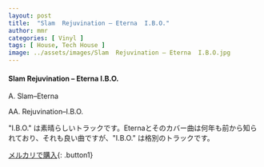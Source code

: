 ```yaml
---
layout: post
title:  "Slam  Rejuvination – Eterna  I.B.O."
author: mmr
categories: [ Vinyl ]
tags: [ House, Tech House ]
image: ../assets/images/Slam  Rejuvination – Eterna  I.B.O.jpg
---
```


#### Slam  Rejuvination – Eterna  I.B.O.

A. Slam–Eterna

AA. Rejuvination–I.B.O.

"I.B.O." は素晴らしいトラックです。Eternaとそのカバー曲は何年も前から知られており、それも良い曲ですが、"I.B.O." は格別のトラックです。



[メルカリで購入](https://jp.mercari.com/item/m59399198904){: .button1}



